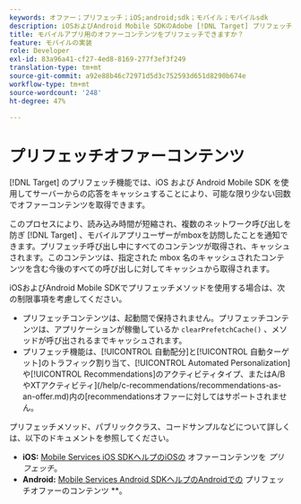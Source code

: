 ```yaml
---
keywords: オファー；プリフェッチ；iOS;android;sdk；モバイル；モバイルsdk
description: iOSおよびAndroid Mobile SDKのAdobe [!DNL Target] プリフェッチ機能を使用して、オファーのコンテンツを可能な限り少なく取得し、サーバーの応答をキャッシュします。
title: モバイルアプリ用のオファーコンテンツをプリフェッチできますか？
feature: モバイルの実装
role: Developer
exl-id: 83a96a41-cf27-4ed8-8169-277f3ef3f249
translation-type: tm+mt
source-git-commit: a92e88b46c72971d5d3c752593d651d8290b674e
workflow-type: tm+mt
source-wordcount: '248'
ht-degree: 47%

---
```


# プリフェッチオファーコンテンツ

[!DNL Target] のプリフェッチ機能では、iOS および Android Mobile SDK を使用してサーバーからの応答をキャッシュすることにより、可能な限り少ない回数でオファーコンテンツを取得できます。

このプロセスにより、読み込み時間が短縮され、複数のネットワーク呼び出しを防ぎ [!DNL Target] 、モバイルアプリユーザーがmboxを訪問したことを通知できます。プリフェッチ呼び出し中にすべてのコンテンツが取得され、キャッシュされます。このコンテンツは、指定された mbox 名のキャッシュされたコンテンツを含む今後のすべての呼び出しに対してキャッシュから取得されます。

iOSおよびAndroid Mobile SDKでプリフェッチメソッドを使用する場合は、次の制限事項を考慮してください。

* プリフェッチコンテンツは、起動間で保持されません。プリフェッチコンテンツは、アプリケーションが稼働しているか `clearPrefetchCache()` 、メソッドが呼び出されるまでキャッシュされます。
* プリフェッチ機能は、[!UICONTROL 自動配分]と[!UICONTROL 自動ターゲット]のトラフィック割り当て、[!UICONTROL Automated Personalization]や[!UICONTROL Recommendations]のアクティビティタイプ、またはA/BやXTアクティビティ](/help/c-recommendations/recommendations-as-an-offer.md)内の[recommendationsオファーに対してはサポートされません。

プリフェッチメソッド、パブリッククラス、コードサンプルなどについて詳しくは、以下のドキュメントを参照してください。

* **iOS:**  [Mobile Services iOS SDKヘルプのiOSの](https://experienceleague.adobe.com/docs/mobile-services/ios/target-ios/c-mob-target-prefetch-ios.html) オファーコンテンツを *プリフェッチ*。
* **Android:**  [Mobile Services Android SDKヘルプのAndroidでの](https://experienceleague.adobe.com/docs/mobile-services/android/target-android/c-mob-target-prefetch-android.html) プリフェッチオファーのコンテンツ **。
